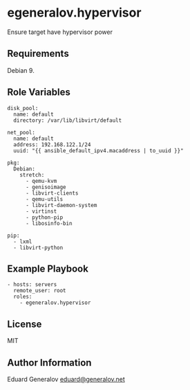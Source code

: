 # egeneralov.hypervisor

Ensure target have hypervisor power

## Requirements

Debian 9.

## Role Variables

    disk_pool:
      name: default
      directory: /var/lib/libvirt/default
    
    net_pool:
      name: default
      address: 192.168.122.1/24
      uuid: "{{ ansible_default_ipv4.macaddress | to_uuid }}"
    
    pkg:
      Debian:
        stretch:
          - qemu-kvm
          - genisoimage
          - libvirt-clients
          - qemu-utils
          - libvirt-daemon-system
          - virtinst
          - python-pip
          - libosinfo-bin
    
    pip:
      - lxml
      - libvirt-python

## Example Playbook

    - hosts: servers
      remote_user: root
      roles:
        - egeneralov.hypervisor

## License

MIT

## Author Information

Eduard Generalov <eduard@generalov.net>

